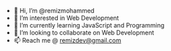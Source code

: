 - 👋 Hi, I’m @remizmohammed
- 👀 I’m interested in Web Development
- 🌱 I’m currently learning JavaScript and Programming
- 💞️ I’m looking to collaborate on Web Development
- 📫 Reach me @ remizdev@gmail.com

<!---
remizmohammed/remizmohammed is a ✨ special ✨ repository because its `README.md` (this file) appears on your GitHub profile.
You can click the Preview link to take a look at your changes.
--->
